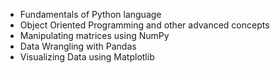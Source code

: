 - Fundamentals of Python language
- Object Oriented Programming and other advanced concepts
- Manipulating matrices using NumPy
- Data Wrangling with Pandas
- Visualizing Data using Matplotlib
